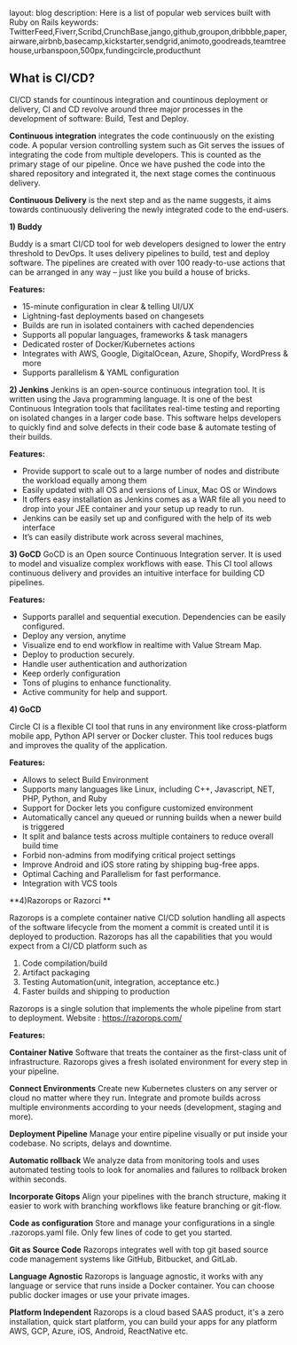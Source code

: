 layout: blog
description: Here is a list of popular web services built with Ruby on Rails
keywords: TwitterFeed,Fiverr,Scribd,CrunchBase,jango,github,groupon,dribbble,paper,airware,airbnb,basecamp,kickstarter,sendgrid,animoto,goodreads,teamtreehouse,urbanspoon,500px,fundingcircle,producthunt


## What is CI/CD?

CI/CD stands for countinous integration and countinous deployment or delivery, CI and CD revolve around three major processes in the development of software: Build, Test and Deploy.

**Continuous integration** integrates the code continuously on the existing code. A popular version controlling system such as Git serves the issues of integrating the code from multiple developers. This is counted as the primary stage of our pipeline. Once we have pushed the code into the shared repository and integrated it, the next stage comes the continuous delivery.

**Continuous Delivery** is the next step and as the name suggests, it aims towards continuously delivering the newly integrated code to the end-users. 


**1) Buddy**

Buddy is a smart CI/CD tool for web developers designed to lower the entry threshold to DevOps. It uses delivery pipelines to build, test and deploy software. The pipelines are created with over 100 ready-to-use actions that can be arranged in any way – just like you build a house of bricks.

**Features:**
- 15-minute configuration in clear & telling UI/UX
- Lightning-fast deployments based on changesets
- Builds are run in isolated containers with cached dependencies
- Supports all popular languages, frameworks & task managers
- Dedicated roster of Docker/Kubernetes actions
- Integrates with AWS, Google, DigitalOcean, Azure, Shopify, WordPress & more
- Supports parallelism & YAML configuration


**2) Jenkins**
Jenkins is an open-source continuous integration tool. It is written using the Java programming language. It is one of the best Continuous Integration tools that facilitates real-time testing and reporting on isolated changes in a larger code base. This software helps developers to quickly find and solve defects in their code base & automate testing of their builds.

**Features:**
- Provide support to scale out to a large number of nodes and distribute the workload equally among them
- Easily updated with all OS and versions of Linux, Mac OS or Windows
- It offers easy installation as Jenkins comes as a WAR file all you need to drop into your JEE container and your setup up ready to run.
- Jenkins can be easily set up and configured with the help of its web interface
- It’s can easily distribute work across several machines,


**3) GoCD**
GoCD is an Open source Continuous Integration server. It is used to model and visualize complex workflows with ease. This CI tool allows continuous delivery and provides an intuitive interface for building CD pipelines.

**Features:**

- Supports parallel and sequential execution. Dependencies can be easily configured.
- Deploy any version, anytime
- Visualize end to end workflow in realtime with Value Stream Map.
- Deploy to production securely.
- Handle user authentication and authorization
- Keep orderly configuration
- Tons of plugins to enhance functionality.
- Active community for help and support.


**4) GoCD**

Circle CI is a flexible CI tool that runs in any environment like cross-platform mobile app, Python API server or Docker cluster. This tool reduces bugs and improves the quality of the application.

**Features:**

- Allows to select Build Environment
- Supports many languages like Linux, including C++, Javascript, NET, PHP, Python, and Ruby
- Support for Docker lets you configure customized environment
- Automatically cancel any queued or running builds when a newer build is triggered
- It split and balance tests across multiple containers to reduce overall build time
- Forbid non-admins from modifying critical project settings
- Improve Android and iOS store rating by shipping bug-free apps.
- Optimal Caching and Parallelism for fast performance.
- Integration with VCS tools


**4)Razorops or Razorci **

Razorops is a complete container native CI/CD solution handling all aspects of the software lifecycle from the moment a commit is created until it is deployed to production.
Razorops has all the capabilities that you would expect from a CI/CD platform such as
1. Code compilation/build
2. Artifact packaging
3. Testing Automation(unit, integration, acceptance etc.)
4. Faster builds and shipping to production

Razorops is a single solution that implements the whole pipeline from start to deployment.
Website : https://razorops.com/

**Features:**

**Container Native**
Software that treats the container as the first-class unit of infrastructure. Razorops gives a fresh isolated environment for every step in your pipeline.

**Connect Environments**
Create new Kubernetes clusters on any server or cloud no matter where they run. Integrate and promote builds across multiple environments according to your needs (development, staging and more).

**Deployment Pipeline**
Manage your entire pipeline visually or put inside your codebase. No scripts, delays and downtime.

**Automatic rollback**
We analyze data from monitoring tools and uses automated testing tools to look for anomalies and failures to rollback broken within seconds.

**Incorporate Gitops**
Align your pipelines with the branch structure, making it easier to work with branching workflows like feature branching or git-flow.

**Code as configuration**
Store and manage your configurations in a single .razorops.yaml file. Only few lines of code to get you started.

**Git as Source Code**
Razorops integrates well with top git based source code management systems like GitHub, Bitbucket, and GitLab.

**Language Agnostic**
Razorops is language agnostic, it works with any language or service that runs inside a Docker container. You can choose public docker images or use your private images.

**Platform Independent**
Razorops is a cloud based SAAS product, it's a zero installation, quick start platform, you can build your apps for any platform AWS, GCP, Azure, iOS, Android, ReactNative etc.


